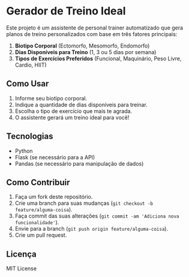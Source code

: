 # Gerador de Treino Ideal

Este projeto é um assistente de personal trainer automatizado que gera planos de treino personalizados com base em três fatores principais:
1. **Biotipo Corporal** (Ectomorfo, Mesomorfo, Endomorfo)
2. **Dias Disponíveis para Treino** (1, 3 ou 5 dias por semana)
3. **Tipos de Exercícios Preferidos** (Funcional, Maquinário, Peso Livre, Cardio, HIIT)

## Como Usar

1. Informe seu biotipo corporal.
2. Indique a quantidade de dias disponíveis para treinar.
3. Escolha o tipo de exercício que mais te agrada.
4. O assistente gerará um treino ideal para você!

## Tecnologias

- Python
- Flask (se necessário para a API)
- Pandas (se necessário para manipulação de dados)

## Como Contribuir

1. Faça um fork deste repositório.
2. Crie uma branch para suas mudanças (`git checkout -b feature/alguma-coisa`).
3. Faça commit das suas alterações (`git commit -am 'Adiciona nova funcionalidade'`).
4. Envie para a branch (`git push origin feature/alguma-coisa`).
5. Crie um pull request.

## Licença

MIT License
